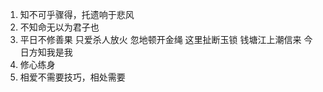 1. 知不可乎骤得，托遗响于悲风
2. 不知命无以为君子也
3. 平日不修善果 只爱杀人放火 忽地顿开金绳 这里扯断玉锁 钱塘江上潮信来 今日方知我是我
4. 修心练身
5. 相爱不需要技巧，相处需要